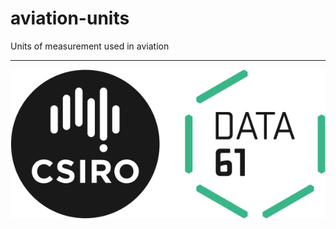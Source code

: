 # aviation-units

Units of measurement used in aviation

----

![CSIRO's Data61 Logo](https://raw.githubusercontent.com/qfpl/assets/master/data61-transparent-bg.png)

